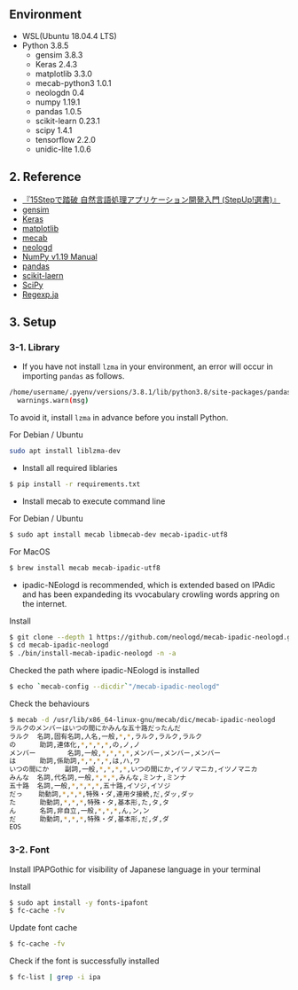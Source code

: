 ## Environment

* WSL(Ubuntu 18.04.4 LTS)
* Python 3.8.5
  * gensim 3.8.3
  * Keras 2.4.3
  * matplotlib 3.3.0
  * mecab-python3 1.0.1
  * neologdn 0.4
  * numpy 1.19.1
  * pandas 1.0.5
  * scikit-learn 0.23.1
  * scipy 1.4.1
  * tensorflow 2.2.0
  * unidic-lite 1.0.6

## 2. Reference

* [『15Stepで踏破 自然言語処理アプリケーション開発入門 (StepUp!選書)』](https://bookmeter.com/books/14438482)
* [gensim](https://radimrehurek.com/gensim/auto_examples/index.html)
* [Keras](https://keras.io/guides/)
* [matplotlib](https://matplotlib.org/)
* [mecab](https://taku910.github.io/mecab/)
* [neologd](https://github.com/neologd/mecab-ipadic-neologd)
* [NumPy v1.19 Manual](https://numpy.org/doc/stable/)
* [pandas](https://pandas.pydata.org/docs/)
* [scikit-laern](https://scikit-learn.org/stable/user_guide.html)
* [SciPy](https://www.scipy.org/docs.html)
* [Regexp.ja](https://github.com/neologd/mecab-ipadic-neologd/wiki/Regexp.ja)

## 3. Setup

### 3-1. Library

* If you have not install `lzma` in your environment, an error will occur in importing `pandas` as follows.

```bash
/home/username/.pyenv/versions/3.8.1/lib/python3.8/site-packages/pandas/compat/__init__.py:117: UserWarning: Could not import the lzma module. Your installed Python is incomplete. Attempting to use lzma compression will result in a RuntimeError.
  warnings.warn(msg)
  ```
To avoid it, install `lzma` in advance before you install Python.

For Debian / Ubuntu

```bash
sudo apt install liblzma-dev
```

* Install all required liblaries

```bash
$ pip install -r requirements.txt
```

* Install mecab to execute command line

For Debian / Ubuntu

```bash
$ sudo apt install mecab libmecab-dev mecab-ipadic-utf8
```

For MacOS

```bash
$ brew install mecab mecab-ipadic-utf8
```

* ipadic-NEologd is recommended, which is extended based on IPAdic and has been expandeding its vvocabulary crowling words appring on the internet.

Install
```bash
$ git clone --depth 1 https://github.com/neologd/mecab-ipadic-neologd.git
$ cd mecab-ipadic-neologd
$ ./bin/install-mecab-ipadic-neologd -n -a
```

Checked the path where ipadic-NEologd is installed

```bash
$ echo `mecab-config --dicdir`"/mecab-ipadic-neologd"
```

Check the behaviours

```bash
$ mecab -d /usr/lib/x86_64-linux-gnu/mecab/dic/mecab-ipadic-neologd
ラルクのメンバーはいつの間にかみんな五十路だったんだ
ラルク  名詞,固有名詞,人名,一般,*,*,ラルク,ラルク,ラルク
の      助詞,連体化,*,*,*,*,の,ノ,ノ
メンバー        名詞,一般,*,*,*,*,メンバー,メンバー,メンバー
は      助詞,係助詞,*,*,*,*,は,ハ,ワ
いつの間にか    副詞,一般,*,*,*,*,いつの間にか,イツノマニカ,イツノマニカ
みんな  名詞,代名詞,一般,*,*,*,みんな,ミンナ,ミンナ
五十路  名詞,一般,*,*,*,*,五十路,イソジ,イソジ
だっ    助動詞,*,*,*,特殊・ダ,連用タ接続,だ,ダッ,ダッ
た      助動詞,*,*,*,特殊・タ,基本形,た,タ,タ
ん      名詞,非自立,一般,*,*,*,ん,ン,ン
だ      助動詞,*,*,*,特殊・ダ,基本形,だ,ダ,ダ
EOS
```

### 3-2. Font

Install IPAPGothic for visibility of Japanese language in your terminal

Install

```bash
$ sudo apt install -y fonts-ipafont
$ fc-cache -fv
```

Update font cache

```bash
$ fc-cache -fv
```

Check if the font is successfully installed

```bash
$ fc-list | grep -i ipa
```
